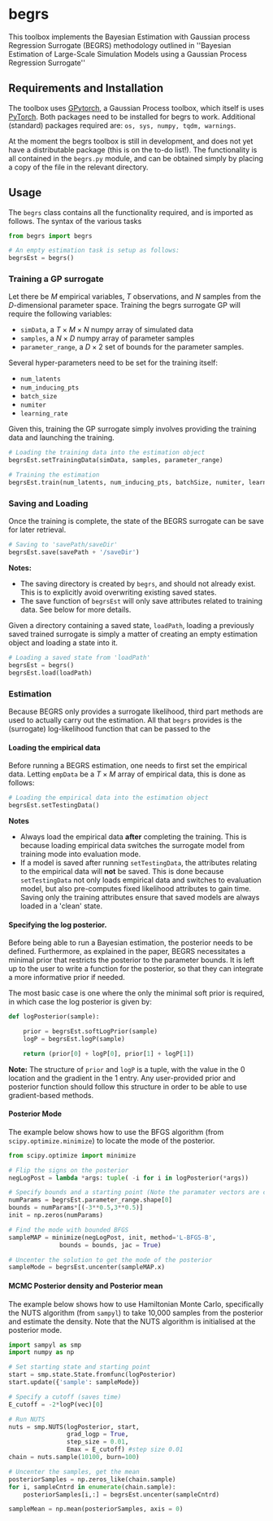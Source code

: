 # begrs

This toolbox implements the Bayesian Estimation with Gaussian process Regression Surrogate (BEGRS) methodology outlined in ''Bayesian Estimation of Large-Scale Simulation Models using a Gaussian Process Regression Surrogate''

## Requirements and Installation

The toolbox uses [GPytorch](https://gpytorch.ai/), a Gaussian Process toolbox, which itself is uses [PyTorch](https://pytorch.org/). Both packages need to be installed for begrs to work. Additional (standard) packages required are: `os, sys, numpy, tqdm, warnings`.

At the moment the begrs toolbox is still in development, and does not yet have a distributable package (this is on the to-do list!). The functionality is all contained in the `begrs.py` module, and can be obtained simply by placing a copy of the file in the relevant directory.

## Usage

The `begrs` class contains all the functionality required, and is imported as follows. The syntax of the various tasks

```python
from begrs import begrs

# An empty estimation task is setup as follows:
begrsEst = begrs()
```

### Training a GP surrogate

Let there be $M$ empirical variables, $T$ observations, and $N$ samples from the $D$-dimensional parameter space. Training the begrs surrogate GP will require the following variables:
- `simData`, a $T \times M \times N$ numpy array of simulated data
- `samples`, a $N \times D$ numpy array of parameter samples
- `parameter_range`, a $D \times 2$ set of bounds for the parameter samples.

Several hyper-parameters need to be set for the training itself:
- `num_latents`
- `num_inducing_pts`
- `batch_size`
- `numiter`
- `learning_rate`

Given this, training the GP surrogate simply involves providing the training data and launching the training.

```python
# Loading the training data into the estimation object
begrsEst.setTrainingData(simData, samples, parameter_range)

# Training the estimation
begrsEst.train(num_latents, num_inducing_pts, batchSize, numiter, learning_rate)
```

### Saving and Loading

Once the training is complete, the state of the BEGRS surrogate can be save for later retrieval.

```python
# Saving to 'savePath/saveDir'
begrsEst.save(savePath + '/saveDir')
```

**Notes:**
- The saving directory is created by `begrs`, and should not already exist. This is to explicitly avoid overwriting existing saved states.
- The save function of `begrsEst` will only save attributes related to training data. See below for more details.

Given a directory containing a saved state, `loadPath`, loading a previously saved trained surrogate is simply a matter of creating an empty estimation object and loading a state into it.

```python
# Loading a saved state from 'loadPath'
begrsEst = begrs()
begrsEst.load(loadPath)
```

### Estimation

Because BEGRS only provides a surrogate likelihood, third part methods are used to actually carry out the estimation. All that `begrs` provides is the (surrogate) log-likelihood function that can be passed to the


#### Loading the empirical data

Before running a BEGRS estimation, one needs to first set the empirical data. Letting `empData` be a $T \times M$ array of empirical data, this is done as follows:

```python
# Loading the empirical data into the estimation object
begrsEst.setTestingData()
```

**Notes**
- Always load the empirical data **after** completing the training. This is because loading empirical data switches the surrogate model from training mode into evaluation mode.
- If a model is saved after running `setTestingData`, the attributes relating to the empirical data will **not** be saved. This is done because `setTestingData` not only loads empirical data and switches to evaluation model, but also pre-computes fixed likelihood attributes to gain time. Saving only the training attributes ensure that saved models are always loaded in a 'clean' state.

#### Specifying the log posterior.

Before being able to run a Bayesian estimation, the posterior needs to be defined. Furthermore, as explained in the paper, BEGRS necessitates a minimal prior that restricts the posterior to the parameter bounds. It is left up to the user to write a function for the posterior, so that they can integrate a more informative prior if needed.

The most basic case is one where the only the minimal soft prior is required, in which case the log posterior is given by:

```python
def logPosterior(sample):

    prior = begrsEst.softLogPrior(sample)
    logP = begrsEst.logP(sample)

    return (prior[0] + logP[0], prior[1] + logP[1])
```

**Note:** The structure of `prior` and `logP` is a tuple, with the value in the 0 location and the gradient in the 1 entry. Any user-provided prior and posterior function should follow this structure in order to be able to use gradient-based methods.

#### Posterior Mode

The example below shows how to use the BFGS algorithm (from `scipy.optimize.minimize`) to locate the mode of the posterior.

```python
from scipy.optimize import minimize

# Flip the signs on the posterior
negLogPost = lambda *args: tuple( -i for i in logPosterior(*args))

# Specify bounds and a starting point (Note the paramater vectors are centred)
numParams = begrsEst.parameter_range.shape[0]
bounds = numParams*[(-3**0.5,3**0.5)]
init = np.zeros(numParams)

# Find the mode with bounded BFGS
sampleMAP = minimize(negLogPost, init, method='L-BFGS-B',
              bounds = bounds, jac = True)

# Uncenter the solution to get the mode of the posterior
sampleMode = begrsEst.uncenter(sampleMAP.x)
```

#### MCMC Posterior density and Posterior mean

The example below shows how to use Hamiltonian Monte Carlo, specifically the NUTS algorithm (from `sampyl`) to take 10,000 samples from the posterior and estimate the density. Note that the NUTS algorithm is initialised at the posterior mode.

```python
import sampyl as smp
import numpy as np

# Set starting state and starting point
start = smp.state.State.fromfunc(logPosterior)
start.update({'sample': sampleMode})

# Specify a cutoff (saves time)
E_cutoff = -2*logP(vec)[0]

# Run NUTS
nuts = smp.NUTS(logPosterior, start,
                grad_logp = True,
                step_size = 0.01,
                Emax = E_cutoff) #step size 0.01
chain = nuts.sample(10100, burn=100)

# Uncenter the samples, get the mean
posteriorSamples = np.zeros_like(chain.sample)
for i, sampleCntrd in enumerate(chain.sample):
    posteriorSamples[i,:] = begrsEst.uncenter(sampleCntrd)

sampleMean = np.mean(posteriorSamples, axis = 0)

```
